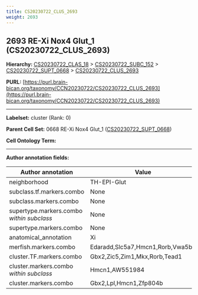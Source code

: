 ```yaml
---
title: CS20230722_CLUS_2693
weight: 2693
---
```

## 2693 RE-Xi Nox4 Glut_1 (CS20230722_CLUS_2693)
<b>Hierarchy: </b>
[CS20230722_CLAS_18](../CS20230722_CLAS_18) >
[CS20230722_SUBC_152](../CS20230722_SUBC_152) >
[CS20230722_SUPT_0668](../CS20230722_SUPT_0668) >
[CS20230722_CLUS_2693](../CS20230722_CLUS_2693)

**PURL:** [https://purl.brain-bican.org/taxonomy/CCN20230722/CS20230722_CLUS_2693](https://purl.brain-bican.org/taxonomy/CCN20230722/CS20230722_CLUS_2693)

---


**Labelset:** cluster (Rank: 0)

**Parent Cell Set:** 0668 RE-Xi Nox4 Glut_1 ([CS20230722_SUPT_0668](../CS20230722_SUPT_0668))



**Cell Ontology Term:** 

[MARKER GENES.]: #


---

[TRANSFERRED ANNOTATIONS.]: #


[AUTHOR ANNOTATION FIELDS.]: #


**Author annotation fields:**

| Author annotation | Value |
|-------------------|-------|
|neighborhood|TH-EPI-Glut|
|subclass.tf.markers.combo|None|
|subclass.markers.combo|None|
|supertype.markers.combo _within subclass_|None|
|supertype.markers.combo|None|
|anatomical_annotation|Xi|
|merfish.markers.combo|Edaradd,Slc5a7,Hmcn1,Rorb,Vwa5b1|
|cluster.TF.markers.combo|Gbx2,Zic5,Zim1,Mkx,Rorb,Tead1|
|cluster.markers.combo _within subclass_|Hmcn1,AW551984|
|cluster.markers.combo|Gbx2,Lpl,Hmcn1,Zfp804b|

